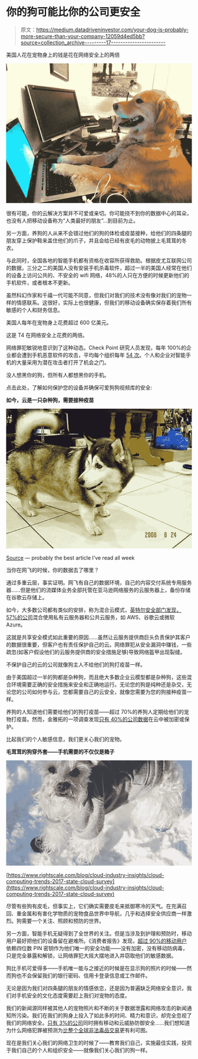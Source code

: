 # 你的狗可能比你的公司更安全

> 原文：<https://medium.datadriveninvestor.com/your-dog-is-probably-more-secure-than-your-company-12059d4ed5bb?source=collection_archive---------17----------------------->

美国人花在宠物身上的钱是花在网络安全上的两倍

![](img/05e273b4184a4bb5bb1eff5b60798c83.png)

很有可能，你的云解决方案并不可爱或亲切。你可能挠不到你的数据中心的耳朵，也没有人把移动设备称为“人类最好的朋友”…到目前为止。

另一方面，养狗的人从来不会错过他们的狗的体检或疫苗接种，给他们的四条腿的朋友穿上保护鞋来盖住他们的爪子，并且会给已经有皮毛的动物披上毛茸茸的冬衣。

与此同时，全国各地的智能手机都有资格在收容所获得救助。根据皮尤互联网公司的数据，三分之二的美国人没有安装手机杀毒软件，超过一半的美国人经常在他们的设备上访问公共的、不安全的 wifi 网络，48%的人只在方便的时候更新他们的手机软件，或者根本不更新。

虽然科幻作家和千禧一代可能不同意，但我们对我们的技术没有像对我们的宠物一样的情感联系。这很好，实际上也很健康，但我们的移动设备确实保存着我们所有敏感的个人和财务信息。

美国人每年在宠物身上花费超过 600 亿美元。

这是 T4 在网络安全上花费的两倍。

网络罪犯敏锐地意识到了这种动态。Check Point 研究人员发现，每年 100%的企业都会遭到手机恶意软件的攻击，平均每个组织每年 [54 次](https://www.darkreading.com/mobile/mobile-malware-incidents-hit-100--of-businesses/d/d-id/1330453?piddl_msgorder=thrd)。个人和企业对智能手机的大量采用为潜在攻击者打开了机会之门。

没人想黑你的狗，但所有人都想黑你的手机。

点击此处，了解如何保护您的设备并确保可爱狗狗视频库的安全:

**如今，云是一只杂种狗，需要接种疫苗**

![](img/67e72d6809751b7188d56137e4d010c7.png)

[Source](http://www.viralnova.com/cutest-mixed-breeds/) — probably the best article I’ve read all week

当你在网飞的时候，你的数据去了哪里？

通过多重云层，事实证明。网飞有自己的数据环境，自己的内容交付系统专用服务器……但是他们的流媒体业务全部托管在亚马逊网络服务的云服务器上，备份存储在谷歌云存储上。

如今，大多数公司都有类似的安排，称为混合云模式，[英特尔安全部门发现，57%的公司](https://www.forbes.com/sites/louiscolumbus/2017/04/23/2017-state-of-cloud-adoption-and-security/#3b70372f1848)混合使用私有云服务器和公共云服务，如 AWS、谷歌云或微软 Azure。

这就是共享安全模式如此重要的原因……虽然让云服务提供商巨头负责保护其客户的数据很重要，但客户也有责任保护自己的云。网络罪犯从安全漏洞中赚钱，一些疏忽(如客户假设他们的云服务提供商的安全措施足够)导致网络盔甲出现裂缝。

不保护自己的云的公司就像狗主人不给他们的狗打疫苗一样。

由于美国超过一半的狗都是杂种狗，而且绝大多数企业云模型都是杂种狗，这些混合环境需要正确的安全措施来安全和正确地运行。无论您的狗是纯种还是杂交，无论您的公司如何参与云，您都需要自己的云安全，就像您需要为您的狗接种疫苗一样。

养狗的人知道他们需要给他们的狗打疫苗——超过 70%的养狗人定期给他们的宠物打疫苗。然而，金雅拓的一项调查发现[只有 40%的公司数据](https://securityintelligence.com/news/lacking-cloud-security-policies-leave-60-percent-of-data-at-risk/)在云中被加密或保护。

比起我们的个人敏感信息，我们更关心我们的宠物。

**毛茸茸的狗穿外套——手机需要的不仅仅是箱子**

![](img/6a280c561fc96dcf40b5db9b69a003c1.png)

[https://www.rightscale.com/blog/cloud-industry-insights/cloud-computing-trends-2017-state-cloud-survey](https://www.rightscale.com/blog/cloud-industry-insights/cloud-computing-trends-2017-state-cloud-survey)

尽管有些狗有皮毛，但事实上，它们确实需要皮毛来抵御寒冷的天气。在充满召回、重金属和有害化学物质的宠物食品世界中导航，几乎和选择安全供应商一样激烈。狗需要一个关注、照顾和预防的世界。

另一方面，智能手机无疑得到了全世界的关注。但是当涉及到护理和预防时，移动用户最好把他们的设备留在避难所。《消费者报告》发现，[超过 90%的移动用户](https://www.cnbc.com/2014/04/26/most-americans-dont-secure-their-smartphones.html)依赖四位数 PIN 密钥作为他们唯一的安全功能——没有加密，没有移动防病毒，只是完全暴露和解锁，让网络罪犯大摇大摆地进入并窃取他们的敏感数据。

狗比手机可爱得多——手机唯一能与之接近的时候是在显示狗的照片的时候——然而狗也不会保留我们的银行密码、信用卡登录信息或工作邮件。

无论是因为我们对四条腿的朋友的情感依恋，还是因为普遍缺乏网络安全意识，我们对手机安全的文化态度需要赶上我们对宠物的态度。

我们的新闻源同样被其他人的宠物照片和不断的关于数据泄露和网络攻击的新闻通知所污染。我们在我们的狗身上投入了如此多的时间、精力和意识，却完全忽视了我们的网络安全。[只有 3%的公司](https://www.checkpoint.com/press/2018/97-organizations-unprepared-gen-v-cyber-attacks-says-check-point-software-2018-security-report/)同时拥有移动和云威胁防御安全……我们想知道为什么网络犯罪被预测为[比整个全球非法毒品交易](https://cybersecurityventures.com/hackerpocalypse-cybercrime-report-2016/)更有利可图。

现在是我们关心我们的网络卫生的时候了——教育我们自己，实施最佳实践，投资于我们自己的个人和组织安全——就像我们关心我们的狗一样。